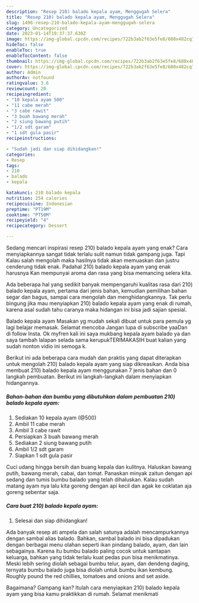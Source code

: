 ```yaml
---
description: "Resep 210) balado kepala ayam, Menggugah Selera"
title: "Resep 210) balado kepala ayam, Menggugah Selera"
slug: 1496-resep-210-balado-kepala-ayam-menggugah-selera
category: Uncategorized
date: 2023-01-14T19:37:37.630Z
image: https://img-global.cpcdn.com/recipes/722b3ab2f63e5fe8/680x482cq70/210-balado-kepala-ayam-foto-resep-utama.jpg
hideToc: false
enableToc: true
enableTocContent: false
thumbnail: https://img-global.cpcdn.com/recipes/722b3ab2f63e5fe8/680x482cq70/210-balado-kepala-ayam-foto-resep-utama.jpg
cover: https://img-global.cpcdn.com/recipes/722b3ab2f63e5fe8/680x482cq70/210-balado-kepala-ayam-foto-resep-utama.jpg
author: Admin
authorAv: notfound
ratingvalue: 3.6
reviewcount: 20
recipeingredient:
- "10 kepala ayam 500"
- "11 cabe merah"
- "3 cabe rawit"
- "3 buah bawang merah"
- "2 siung bawang putih"
- "1/2 sdt garam"
- "1 sdt gula pasir"
recipeinstructions:

- "Sudah jadi dan siap dihidangkan!"
categories:
- Resep
tags:
- 210
- balado
- kepala

katakunci: 210 balado kepala 
nutrition: 254 calories
recipecuisine: Indonesian
preptime: "PT19M"
cooktime: "PT50M"
recipeyield: "4"
recipecategory: Dessert

---
```



Sedang mencari inspirasi resep 210) balado kepala ayam yang enak? Cara menyiapkannya sangat tidak terlalu sulit namun tidak gampang juga. Tapi Kalau salah mengolah maka hasilnya tidak akan memuaskan dan justru cenderung tidak enak. Padahal 210) balado kepala ayam yang enak harusnya Kan mempunyai aroma dan rasa yang bisa memancing selera kita.


Ada beberapa hal yang sedikit banyak mempengaruhi kualitas rasa dari 210) balado kepala ayam, pertama dari jenis bahan, kemudian pemilihan bahan segar dan bagus, sampai cara mengolah dan menghidangkannya. Tak perlu bingung jika mau menyiapkan 210) balado kepala ayam yang enak di rumah, karena asal sudah tahu caranya maka hidangan ini bisa jadi sajian spesial.

Balado kepala ayam Masakan yg mudah sekali dibuat untuk para pemula yg lagi belajar memasak. Selamat mencoba Jangan lupa di subscribe yaaDan di follow Insta. Ok myfren kali ini saya mukbang kepala ayam balado ya dan saya tambah lalapan selada sama kerupukTERIMAKASIH buat kalian yang sudah nonton vidio ini semoga k.


Berikut ini ada beberapa cara mudah dan praktis yang dapat diterapkan untuk mengolah 210) balado kepala ayam yang siap dikreasikan. Anda bisa membuat 210) balado kepala ayam menggunakan 7 jenis bahan dan 0 langkah pembuatan. Berikut ini langkah-langkah dalam menyiapkan hidangannya.

<!--inarticleads1-->

##### Bahan-bahan dan bumbu yang dibutuhkan dalam pembuatan 210) balado kepala ayam:

1. Sediakan 10 kepala ayam (@500)
1. Ambil 11 cabe merah
1. Ambil 3 cabe rawit
1. Persiapkan 3 buah bawang merah
1. Sediakan 2 siung bawang putih
1. Ambil 1/2 sdt garam
1. Siapkan 1 sdt gula pasir


Cuci udang hingga bersih dan buang kepala dan kulitnya. Haluskan bawang putih, bawang merah, cabai, dan tomat. Panaskan minyak zaitun dengan api sedang dan tumis bumbu balado yang telah dihaluskan. Kalau sudah matang ayam nya lalu kita goreng dengan api kecil dan agak ke coklatan aja goreng sebentar saja. 

<!--inarticleads2-->

##### Cara buat 210) balado kepala ayam:


1. Selesai dan siap dihidangkan!

Ada banyak resep ati ampela dan salah satunya adalah mencampurkannya dengan sambal alias balado. Bahkan, sambal balado ini bisa dipadukan dengan berbagai menu olahan seperti ikan pindang balado, ayam, dan lain sebagainya. Karena itu bumbu balado paling cocok untuk santapan keluarga, bahkan yang tidak terlalu kuat pedas pun bisa menikmatinya. Meski lebih sering diolah sebagai bumbu telur, ayam, dan dendeng daging, ternyata bumbu balado juga bisa diolah untuk bumbu ikan kembung. Roughly pound the red chillies, tomatoes and onions and set aside. 

Bagaimana? Gampang kan? Itulah cara menyiapkan 210) balado kepala ayam yang bisa kamu praktikkan di rumah. Selamat menikmati
